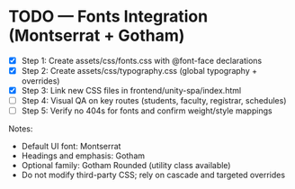 # TODO — Fonts Integration (Montserrat + Gotham)

- [x] Step 1: Create assets/css/fonts.css with @font-face declarations
- [x] Step 2: Create assets/css/typography.css (global typography + overrides)
- [x] Step 3: Link new CSS files in frontend/unity-spa/index.html
- [ ] Step 4: Visual QA on key routes (students, faculty, registrar, schedules)
- [ ] Step 5: Verify no 404s for fonts and confirm weight/style mappings

Notes:
- Default UI font: Montserrat
- Headings and emphasis: Gotham
- Optional family: Gotham Rounded (utility class available)
- Do not modify third-party CSS; rely on cascade and targeted overrides

